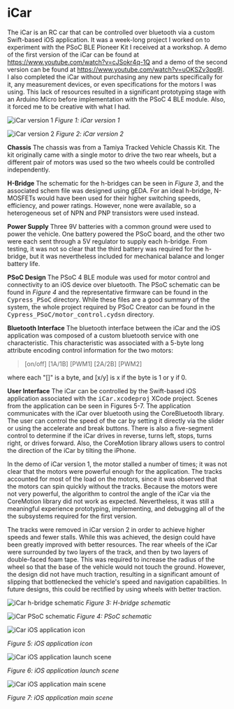 iCar
====
The iCar is an RC car that can be controlled over bluetooth via a custom
Swift-based iOS application. It was a week-long project I worked on to 
experiment with the PSoC BLE Pioneer Kit I received at a workshop. A demo of the
first version of the iCar can be found at 
<https://www.youtube.com/watch?v=cJSokr4q-1Q> and a demo of the second version
can be found at <https://www.youtube.com/watch?v=uOKSZv3pq9I>. I also completed
the iCar without purchasing any new parts specifically for it, any measurement
devices, or even specifications for the motors I was using. This lack of 
resources resulted in a significant prototyping stage with an Arduino Micro 
before implementation with the PSoC 4 BLE module. Also, it forced me to be
creative with what I had.

![iCar version 1](https://github.com/RicardoStephen/iCar/blob/master/media/Portrait_v1.jpg)
*Figure 1: iCar version 1*

![iCar version 2](https://github.com/RicardoStephen/iCar/blob/master/media/Portrait_v2.jpg)
*Figure 2: iCar version 2*

**Chassis** The chassis was from a Tamiya Tracked Vehicle Chassis Kit. The kit
originally came with a single motor to drive the two rear wheels, but a
different pair of motors was used so the two wheels could be controlled
independently.

**H-Bridge** The schematic for the h-bridges can be seen in *Figure 3*, and the
associated schem file was designed using gEDA. For an ideal h-bridge, N-MOSFETs
would have been used for their higher switching speeds, efficiency, and power
ratings. However, none were available, so a heterogeneous set of NPN and PNP
transistors were used instead.

**Power Supply** Three 9V batteries with a common ground were used to power the
vehicle. One battery powered the PSoC board, and the other two were each sent
through a 5V regulator to supply each h-bridge. From testing, it was not so
clear that the third battery was required for the h-bridge, but it was
nevertheless included for mechanical balance and longer battery life. 

**PSoC Design** The PSoC 4 BLE module was used for motor control and
connectivity to an iOS device over bluetooth. The PSoC schematic can be found in
*Figure 4* and the representative firmware can be found in the
<tt>Cypress\_PSoC</tt> directory. While these files are a good summary of the
system, the whole project required by PSoC Creator can be found in the
<tt>Cypress\_PSoC/motor\_control.cydsn</tt> directory. 

**Bluetooth Interface** The bluetooth interface between the iCar and the iOS
application was composed of a custom bluetooth service with one characteristic.
This characteristic was associated with a 5-byte long attribute encoding control
information for the two motors:

> [on/off] [1A/1B] [PWM1] [2A/2B] [PWM2]

where each "[]" is a byte, and [x/y] is x if the byte is 1 or y if 0.

**User Interface** The iCar can be controlled by the Swift-based iOS application
associated with the <tt>iCar.xcodeproj</tt> XCode project. Scenes from the
application can be seen in Figures 5-7. The application communicates with the
iCar over bluetooth using the CoreBluetooth library. The user can control the
speed of the car by setting it directly via the slider or using the accelerate
and break buttons. There is also a five-segment control to determine if the iCar
drives in reverse, turns left, stops, turns right, or drives forward. Also, the
CoreMotion library allows users to control the direction of the iCar by tilting
the iPhone. 

In the demo of iCar version 1, the motor stalled a number of times; it was not
clear that the motors were powerful enough for the application. The tracks
accounted for most of the load on the motors, since it was observed that the
motors can spin quickly without the tracks. Because the motors were not very
powerful, the algorithm to control the angle of the iCar via the CoreMotion
library did not work as expected. Nevertheless, it was still a meaningful
experience prototyping, implementing, and debugging all of the the subsystems
required for the first version.

The tracks were removed in iCar version 2 in order to achieve higher speeds and
fewer stalls. While this was achieved, the design could have been greatly
improved with better resources. The rear wheels of the iCar were surrounded by
two layers of the track, and then by two layers of double-faced foam tape. This
was required to increase the radius of the wheel so that the base of the vehicle
would not touch the ground. However, the design did not have much traction,
resulting in a significant amount of slipping that bottlenecked the vehicle's
speed and navigation capabilities. In future designs, this could be rectified by
using wheels with better traction.

![iCar h-bridge schematic](https://github.com/RicardoStephen/iCar/blob/master/media/hbridge_schematic.png)
*Figure 3: H-bridge schematic*

![iCar PSoC schematic](https://github.com/RicardoStephen/iCar/blob/master/media/PSoC_schematic.png)
*Figure 4: PSoC schematic*

![iCar iOS application icon](https://github.com/RicardoStephen/iCar/blob/master/media/UX_1.jpg)

*Figure 5: iOS application icon*

![iCar iOS application launch scene](https://github.com/RicardoStephen/iCar/blob/master/media/UX_2.jpg)

*Figure 6: iOS application launch scene*

![iCar iOS application main scene](https://github.com/RicardoStephen/iCar/blob/master/media/UX_3.jpg)

*Figure 7: iOS application main scene*
